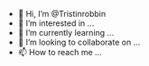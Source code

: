 - 👋 Hi, I’m @Tristinrobbin
- 👀 I’m interested in ...
- 🌱 I’m currently learning ...
- 💞️ I’m looking to collaborate on ...
- 📫 How to reach me ...

<!---
Tristinrobbin/Tristinrobbin is a ✨ special ✨ repository because its `README.md` (this file) appears on your GitHub profile.
You can click the Preview link to take a look at your changes.
--->
